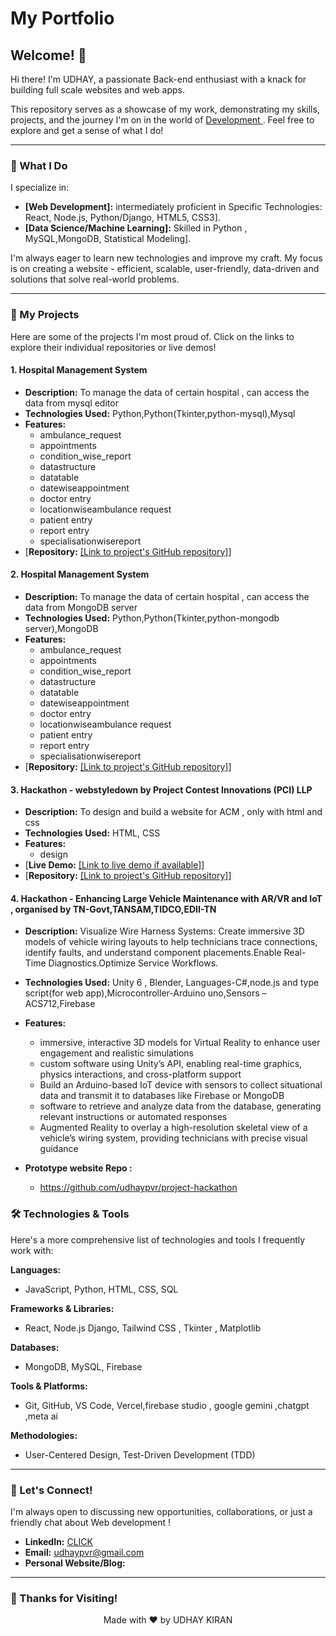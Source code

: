 # My Portfolio

## Welcome! 👋

Hi there! I'm UDHAY, a passionate Back-end enthusiast with a knack for building full scale websites and web apps.

This repository serves as a showcase of my work, demonstrating my skills, projects, and the journey I'm on in the world of <u> Development </u> . Feel free to explore and get a sense of what I do!

---

### 🚀 What I Do

I specialize in:

* **[Web Development]:** intermediately proficient in Specific Technologies: React, Node.js, Python/Django, HTML5, CSS3].
* **[Data Science/Machine Learning]:** Skilled in  Python , MySQL,MongoDB, Statistical Modeling].


I'm always eager to learn new technologies and improve my craft. My focus is on creating a website - efficient, scalable, user-friendly, data-driven and solutions that solve real-world problems.

---

### 🎯 My Projects

Here are some of the projects I'm most proud of. Click on the links to explore their individual repositories or live demos!

#### 1. Hospital Management System
* **Description:** To manage the data of certain hospital , can access the data from mysql editor
* **Technologies Used:** Python,Python(Tkinter,python-mysql),Mysql
* **Features:**
    * ambulance_request
    * appointments
    * condition_wise_report
    * datastructure
    * datatable
    * datewiseappointment
    * doctor entry
    * locationwiseambulance request
    * patient entry
    * report entry
    * specialisationwisereport
* [**Repository:** [\[Link to project's GitHub repository\]](https://github.com/udhaypvr/hospital-management-system-mysql)]

#### 2. Hospital Management System
* **Description:** To manage the data of certain hospital , can access the data from MongoDB server
* **Technologies Used:** Python,Python(Tkinter,python-mongodb server),MongoDB
* **Features:**
    * ambulance_request
    * appointments
    * condition_wise_report
    * datastructure
    * datatable
    * datewiseappointment
    * doctor entry
    * locationwiseambulance request
    * patient entry
    * report entry
    * specialisationwisereport
* [**Repository:** [\[Link to project's GitHub repository\]](https://github.com/udhaypvr/hospital-management-system-mongodb)]

#### 3. Hackathon - webstyledown by Project Contest Innovations (PCI) LLP
* **Description:** To design and build a website for ACM , only with html and css
* **Technologies Used:**  HTML, CSS
* **Features:**
    * design
* [**Live Demo:** [\[Link to live demo if available\]](https://udhaypvr.github.io/webstyledown/)]
* [**Repository:** [\[Link to project's GitHub repository\]](https://github.com/udhaypvr/webstyledown/)]

#### 4. Hackathon - Enhancing Large Vehicle Maintenance with AR/VR and IoT , organised by TN-Govt,TANSAM,TIDCO,EDII-TN
* **Description:** Visualize Wire Harness Systems: Create immersive 3D models of vehicle wiring layouts to help technicians trace connections, identify faults, and understand component placements.Enable Real-Time Diagnostics.Optimize Service Workflows.
* **Technologies Used:**  Unity 6 , Blender, Languages-C#,node.js and type script(for web app),Microcontroller-Arduino uno,Sensors – ACS712,Firebase

* **Features:**
    * immersive, interactive 3D models for Virtual Reality to enhance user engagement and realistic simulations
    * custom software using Unity’s API, enabling real-time graphics, physics interactions, and cross-platform support
    * Build an Arduino-based IoT device with sensors to collect situational data and transmit it to databases like Firebase or MongoDB
    * software to retrieve and analyze data from the database, generating relevant instructions or automated responses
    * Augmented Reality to overlay a high-resolution skeletal view of a vehicle’s wiring system, providing technicians with precise visual guidance


* **Prototype website Repo :** 
    * https://github.com/udhaypvr/project-hackathon

### 🛠️ Technologies & Tools

Here's a more comprehensive list of technologies and tools I frequently work with:

**Languages:**
* JavaScript, Python,  HTML, CSS, SQL

**Frameworks & Libraries:**
* React,  Node.js Django, Tailwind CSS , Tkinter , Matplotlib

**Databases:**
* MongoDB, MySQL, Firebase

**Tools & Platforms:**
* Git, GitHub, VS Code, Vercel,firebase studio , google gemini ,chatgpt ,meta ai  

**Methodologies:**
*  User-Centered Design, Test-Driven Development (TDD)

---

### 💬 Let's Connect!

I'm always open to discussing new opportunities, collaborations, or just a friendly chat about Web development !

* **LinkedIn:** [CLICK](https://www.linkedin.com/in/udhay-kiran-p-v-r-981959341/)
* **Email:** udhaypvr@gmail.com
* **Personal Website/Blog:** 

---

### 🙏 Thanks for Visiting!

<div align="center">
  Made with ❤️ by UDHAY KIRAN
</div>
